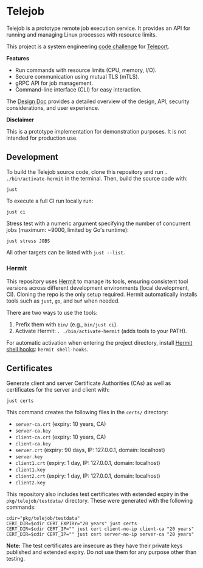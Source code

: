 # Telejob

Telejob is a prototype remote job execution service. It provides an API for
running and managing Linux processes with resource limits.

This project is a system engineering [code challenge] for [Teleport].

**Features**

- Run commands with resource limits (CPU, memory, I/O).
- Secure communication using mutual TLS (mTLS).
- gRPC API for job management.
- Command-line interface (CLI) for easy interaction.

The [Design Doc](docs/design-doc.md) provides a detailed overview of the design,
API, security considerations, and user experience.

**Disclaimer**

This is a prototype implementation for demonstration purposes. It is not
intended for production use.

[code challenge]: https://github.com/gravitational/careers/blob/4a037eaac492f3ae94bf2bdbd6ef1685bd4842e9/challenges/systems/challenge-1.md
[Teleport]: https://goteleport.com/

## Development

To build the Telejob source code, clone this repository and run
`. ./bin/activate-hermit` in the terminal. Then, build the source code with:

    just

To execute a full CI run locally run:

    just ci

Stress test with a numeric argument specifying the number of concurrent jobs
(maximum: ~9000, limited by Go's runtime):

    just stress JOBS

All other targets can be listed with `just --list`.

### Hermit

This repository uses [Hermit] to manage its tools, ensuring consistent tool
versions across different development environments (local development, CI).
Cloning the repo is the only setup required. Hermit automatically installs
tools such as `just`, `go`, and `buf` when needed.

There are two ways to use the tools:

1.  Prefix them with `bin/` (e.g., `bin/just ci`).
2.  Activate Hermit: `. ./bin/activate-hermit` (adds tools to your PATH).

For automatic activation when entering the project directory, install
[Hermit shell hooks]: `hermit shell-hooks`.

[Hermit]: https://cashapp.github.io/hermit
[Hermit shell hooks]: https://cashapp.github.io/hermit/usage/shell/#shell-hooks

## Certificates

Generate client and server Certificate Authorities (CAs) as well as certificates
for the server and client with:

    just certs

This command creates the following files in the `certs/` directory:

- `server-ca.crt` (expiry: 10 years, CA)
- `server-ca.key`
- `client-ca.crt` (expiry: 10 years, CA)
- `client-ca.key`
- `server.crt` (expiry: 90 days, IP: 127.0.0.1, domain: localhost)
- `server.key`
- `client1.crt` (expiry: 1 day, IP: 127.0.0.1, domain: localhost)
- `client1.key`
- `client2.crt` (expiry: 1 day, IP: 127.0.0.1, domain: localhost)
- `client2.key`

This repository also includes test certificates with extended expiry in the
`pkg/telejob/testdata/` directory. These were generated with the following
commands:

    cdir="pkg/telejob/testdata"
    CERT_DIR=$cdir CERT_EXPIRY="20 years" just certs
    CERT_DIR=$cdir CERT_IP="" just cert client-no-ip client-ca "20 years"
    CERT_DIR=$cdir CERT_IP="" just cert server-no-ip server-ca "20 years"

**Note:** The test certificates are insecure as they have their private keys
published and extended expiry. Do not use them for any purpose other than
testing.
